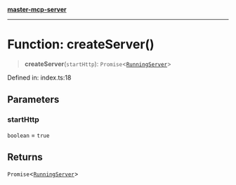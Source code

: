 [**master-mcp-server**](../README.md)

***

# Function: createServer()

> **createServer**(`startHttp`): `Promise`\<[`RunningServer`](../interfaces/RunningServer.md)\>

Defined in: index.ts:18

## Parameters

### startHttp

`boolean` = `true`

## Returns

`Promise`\<[`RunningServer`](../interfaces/RunningServer.md)\>
